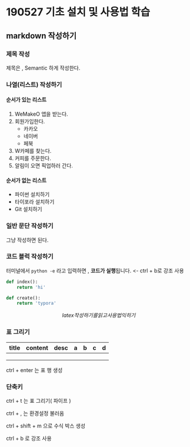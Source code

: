 # 190527 기초 설치 및 사용법 학습

## markdown 작성하기

### 제목 작성

제목은 , Semantic 하게 작성한다.

### 나열(리스트) 작성하기

#### 순서가 있는 리스트

1. WeMakeO 앱을 받는다.
2. 회원가입한다.
   - 카카오
   - 네이버
   - 페북
3. W카페를 찾는다.
4. 커피를 주문한다.
5. 알림이 오면 픽업하러 간다.

#### 순서가 없는 리스트

- 파이썬 설치하기
- 타이포라 설치하기
- Git 설치하기

### 일반 문단 작성하기

그냥 작성하면 된다.

### 코드 블럭 작성하기

터미널에서 `python -e` 라고 입력하면 , **코드가 실행**됩니다. <- ctrl + b로 강조 사용    

```python
def index():
    return 'hi'

def create():
    return 'typora'
```

$$
latex 작성하기를 읽고 사용법 익히기
$$



### 표 그리기

| title | content | desc | a    | b    | c    | d    |
| ----- | ------- | ---- | ---- | ---- | ---- | ---- |
|       |         |      |      |      |      |      |
|       |         |      |      |      |      |      |
|       |         |      |      |      |      |      |

ctrl + enter 는 표 행 생성

### 단축키

ctrl + t 는 표 그리기( 파이프 )

ctrl + , 는 환경설정 불러옴

ctrl + shift + m 으로 수식 박스 생성

ctrl + b 로 강조 사용

